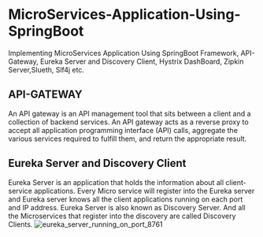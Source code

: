 # MicroServices-Application-Using-SpringBoot
Implementing MicroServices Application Using SpringBoot Framework, API-Gateway, Eureka Server and Discovery Client, Hystrix DashBoard, Zipkin Server,Slueth, Slf4j etc.

## API-GATEWAY
An API gateway is an API management tool that sits between a client and a collection of backend services. An API gateway acts as a reverse proxy to accept all application programming interface (API) calls, aggregate the various services required to fulfill them, and return the appropriate result.

## Eureka Server and Discovery Client
Eureka Server is an application that holds the information about all client-service applications. Every Micro service will register into the Eureka server and Eureka server knows all the client applications running on each port and IP address. Eureka Server is also known as Discovery Server. And all the Microservices that register into the discovery are called Discovery Clients.
![eureka_server_running_on_port_8761](eureka_server_running_on_port_8761.jpg)


